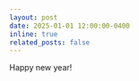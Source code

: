 ```yaml
---
layout: post
date: 2025-01-01 12:00:00-0400
inline: true
related_posts: false
---
```


Happy new year!
